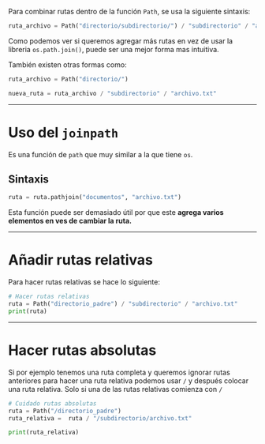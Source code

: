 Para combinar rutas dentro de la función `Path`, se usa la siguiente sintaxis:
``` python
ruta_archivo = Path("directorio/subdirectorio/") / "subdirectorio" / "archivo.txt"
```
Como podemos ver si queremos agregar más rutas en vez de usar la libreria `os.path.join()`, puede ser una mejor forma mas intuitiva. 

También existen otras formas como:
``` python
ruta_archivo = Path("directorio/")

nueva_ruta = ruta_archivo / "subdirectorio" / "archivo.txt"
```
---
# Uso del `joinpath`
Es una función de `path` que muy similar a la que tiene `os`. 
## Sintaxis 
``` python
ruta = ruta.pathjoin("documentos", "archivo.txt")
```
Esta función puede ser demasiado útil por que este **agrega varios elementos en ves de cambiar la ruta.**

---
# Añadir rutas relativas
Para hacer rutas relativas se hace lo siguiente:
``` python
# Hacer rutas relativas
ruta = Path("directorio_padre") / "subdirectorio" / "archivo.txt"
print(ruta)
```
---
# Hacer rutas absolutas 
Si por ejemplo tenemos una ruta completa y queremos ignorar rutas anteriores para hacer una ruta relativa podemos usar `/` y después colocar una ruta relativa. Solo si una de las rutas relativas comienza con `/`
``` python
# Cuidado rutas absolutas
ruta = Path("/directorio_padre") 
ruta_relativa =  ruta / "/subdirectorio/archivo.txt"

print(ruta_relativa)
```
